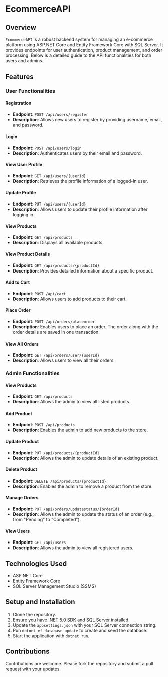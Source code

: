 # EcommerceAPI

## Overview
`EcommerceAPI` is a robust backend system for managing an e-commerce platform using ASP.NET Core and Entity Framework Core with SQL Server. It provides endpoints for user authentication, product management, and order processing. Below is a detailed guide to the API functionalities for both users and admins.

## Features

### User Functionalities

#### Registration
- **Endpoint**: `POST /api/users/register`
- **Description**: Allows new users to register by providing username, email, and password.

#### Login
- **Endpoint**: `POST /api/users/login`
- **Description**: Authenticates users by their email and password.

#### View User Profile
- **Endpoint**: `GET /api/users/{userId}`
- **Description**: Retrieves the profile information of a logged-in user.

#### Update Profile
- **Endpoint**: `PUT /api/users/{userId}`
- **Description**: Allows users to update their profile information after logging in.

#### View Products
- **Endpoint**: `GET /api/products`
- **Description**: Displays all available products.

#### View Product Details
- **Endpoint**: `GET /api/products/{productId}`
- **Description**: Provides detailed information about a specific product.

#### Add to Cart
- **Endpoint**: `POST /api/cart`
- **Description**: Allows users to add products to their cart.

#### Place Order
- **Endpoint**: `POST /api/orders/placeorder`
- **Description**: Enables users to place an order. The order along with the order details are saved in one transaction.

#### View All Orders
- **Endpoint**: `GET /api/orders/user/{userId}`
- **Description**: Allows users to view all their orders.

### Admin Functionalities

#### View Products
- **Endpoint**: `GET /api/products`
- **Description**: Allows the admin to view all listed products.

#### Add Product
- **Endpoint**: `POST /api/products`
- **Description**: Enables the admin to add new products to the store.

#### Update Product
- **Endpoint**: `PUT /api/products/{productId}`
- **Description**: Allows the admin to update details of an existing product.

#### Delete Product
- **Endpoint**: `DELETE /api/products/{productId}`
- **Description**: Enables the admin to remove a product from the store.

#### Manage Orders
- **Endpoint**: `PUT /api/orders/updatestatus/{orderId}`
- **Description**: Allows the admin to update the status of an order (e.g., from "Pending" to "Completed").

#### View Users
- **Endpoint**: `GET /api/users`
- **Description**: Allows the admin to view all registered users.

## Technologies Used
- ASP.NET Core
- Entity Framework Core
- SQL Server Management Studio (SSMS)

## Setup and Installation
1. Clone the repository.
2. Ensure you have [.NET 5.0 SDK](https://dotnet.microsoft.com/download) and [SQL Server](https://www.microsoft.com/en-us/sql-server/sql-server-downloads) installed.
3. Update the `appsettings.json` with your SQL Server connection string.
4. Run `dotnet ef database update` to create and seed the database.
5. Start the application with `dotnet run`.

## Contributions
Contributions are welcome. Please fork the repository and submit a pull request with your updates.

